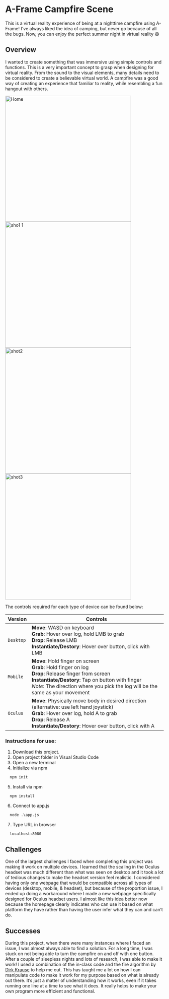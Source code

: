 # A-Frame Campfire Scene
This is a virtual reality experience of being at a nighttime campfire using A-Frame! I've always liked the idea of camping, but never go because of all the bugs. Now, you can enjoy the perfect summer night in virtual reality	:smile:

## Overview
I wanted to create something that was immersive using simple controls and functions. This is a very important concept to grasp when designing for virtual reality. From the sound to the visual elements, many details need to be considered to create a believable virtual world. A campfire was a good way of creating an experience that familiar to reality, while resembling a fun hangout with others.

<img width="400" alt="Home" src="https://user-images.githubusercontent.com/47696964/152691273-a317b993-e42d-4dee-880a-39db6cb324d1.PNG"> <img width="400" alt="sho1 1" src="https://user-images.githubusercontent.com/47696964/152691286-f0185d3a-ab82-42f5-b8a9-b20fc4f13876.PNG">
<img width="400" alt="shot2" src="https://user-images.githubusercontent.com/47696964/152691290-4229ffaf-3b9f-4882-a0f4-697ad2088b5e.PNG"> <img width="400" alt="shot3" src="https://user-images.githubusercontent.com/47696964/152691292-fa49d277-88f1-4d4d-a381-c7ea1ceb9260.PNG">

The controls required for each type of device can be found below:

| Version | Controls |
| --- | --- |
| `Desktop` | **Move**: WASD on keyboard<br/>**Grab**: Hover over log, hold LMB to grab<br>**Drop**: Release LMB<br>**Instantiate/Destory**: Hover over button, click with LMB |
| `Mobile` | **Move**: Hold finger on screen<br/>**Grab**: Hold finger on log<br>**Drop**: Release finger from screen<br>**Instantiate/Destory**: Tap on button with finger<br>*Note*: The direction where you pick the log will be the same as your movement |
| `Oculus` | **Move**: Physically move body in desired direction (alternative: use left hand joystick)<br/>**Grab**: Hover over log, hold A to grab<br>**Drop**: Release A<br>**Instantiate/Destory**: Hover over button, click with A |

### Instructions for use:

1. Download this project.
2. Open project folder in Visual Studio Code
3. Open a new terminal
4. Initialize via npm
```html
  npm init
```
5. Install via npm
```html
  npm install
```
6. Connect to app.js
```html
  node .\app.js
```
7. Type URL in browser
```html
  localhost:8080
```

## Challenges
One of the largest challenges I faced when completing this project was making it work on multiple devices. I learned that the scaling in the Oculus headset was much different than what was seen on desktop and it took a lot of tedious changes to make the headset version feel realistic. I considered having only one webpage that would be compatible across all types of devices (desktop, mobile, & headset), but because of the proportion issue, I ended up doing a workaround where I made a new webpage specifically designed for Oculus headset users. I almost like this idea better now because the homepage clearly indicates who can use it based on what platform they have rather than having the user infer what they can and can’t do. 

## Successes
During this project, when there were many instances where I faced an issue, I was almost always able to find a solution. For a long time, I was stuck on not being able to turn the campfire on and off with one button. After a couple of sleepless nights and lots of research, I was able to make it work! I used a combination of the in-class code and the fire algorithm by [Dirk Krause](https://medium.com/@dirkk/campfire-vr-fa654d15e92a) to help me out. This has taught me a lot on how I can manipulate code to make it work for my purpose based on what is already out there. It’s just a matter of understanding how it works, even if it takes running one line at a time to see what it does. It really helps to make your own program more efficient and functional.
